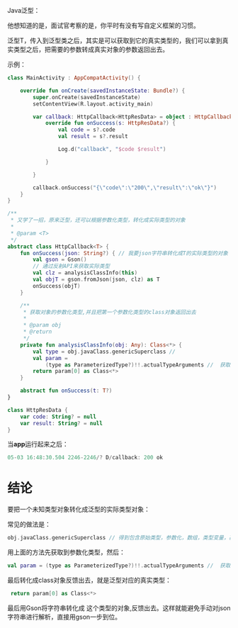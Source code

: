 Java泛型：

他想知道的是，面试官考察的是，你平时有没有写自定义框架的习惯。

泛型T，传入到泛型类之后，其实是可以获取到它的真实类型的，我们可以拿到真实类型之后，把需要的参数转成真实对象的参数返回出去。

示例：

```kotlin
class MainActivity : AppCompatActivity() {

    override fun onCreate(savedInstanceState: Bundle?) {
        super.onCreate(savedInstanceState)
        setContentView(R.layout.activity_main)

        var callback: HttpCallback<HttpResData> = object : HttpCallback<HttpResData>() {
            override fun onSuccess(s: HttpResData?) {
                val code = s?.code
                val result = s?.result

                Log.d("callback", "$code $result")

            }

        }

        callback.onSuccess("{\"code\":\"200\",\"result\":\"ok\"}")
    }
}
```

```kotlin
/**
 * 又学了一招，原来泛型，还可以根据参数化类型，转化成实际类型的对象
 *
 * @param <T>
 */
abstract class HttpCallback<T> {
    fun onSuccess(json: String?) { // 我要json字符串转化成T的实际类型的对象
        val gson = Gson()
        // 通过反射API来获取实际类型
        val clz = analysisClassInfo(this)
        val objT = gson.fromJson(json, clz) as T
        onSuccess(objT)
    }

    /**
     * 获取对象的参数化类型,并且把第一个参数化类型的class对象返回出去
     *
     * @param obj
     * @return
     */
    private fun analysisClassInfo(obj: Any): Class<*> {
        val type = obj.javaClass.genericSuperclass //
        val param =
            (type as ParameterizedType?)!!.actualTypeArguments //  获取参数化类型
        return param[0] as Class<*>
    }

    abstract fun onSuccess(t: T?)
}
```

```kotlin
class HttpResData {
    var code: String? = null
    var result: String? = null
}
```

当**app**运行起来之后：

```java
05-03 16:48:30.504 2246-2246/? D/callback: 200 ok
```

# 结论

要把一个未知类型对象转化成泛型的实际类型对象：

常见的做法是：

```kotlin
obj.javaClass.genericSuperclass // 得到包含原始类型，参数化，数组，类型变量，基本数据
```

用上面的方法先获取到参数化类型，然后：

```kotlin
val param = (type as ParameterizedType?)!!.actualTypeArguments //  获取参数化类型
```

最后转化成class对象反馈出去，就是泛型对应的真实类型：

````kotlin
 return param[0] as Class<*>
````

最后用Gson将字符串转化成 这个类型的对象,反馈出去。这样就能避免手动对json字符串进行解析，直接用gson一步到位。

